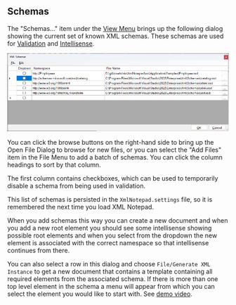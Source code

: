 
## Schemas

The "Schemas..." item under the [View Menu](menus.md) brings up the following dialog showing the current set of known
XML schemas. These schemas are used for [Validation](validation.md) and [Intellisense](intellisense.md).

![Schemas](../assets/images/schemas.png)

You can click the browse buttons on the right-hand side to bring up the Open File Dialog to browse for new files, or you
can select the "Add Files" item in the File Menu to add a batch of schemas. You can click the column
headings to sort by that column.

The first column contains checkboxes, which can be used to temporarily disable a schema from being used in validation.

This list of schemas is persisted in the `XmlNotepad.settings` file, so it is remembered the next time you load XML Notepad.

When you add schemas this way you can create a new document and when you add a new root element you should see some
intellisense showing possible root elements and when you select from the dropdown the new element is associated with the
correct namespace so that intellisense continues from there.

You can also select a row in this dialog and choose `File/Generate XML Instance` to get a new document that contains
a template containing all required elements from the associated schema.  If there is more than one top level element
in the schema a menu will appear from which you can select the element you would like to start with.
See [demo video](ttps://youtu.be/5I_q1oXz02I).
